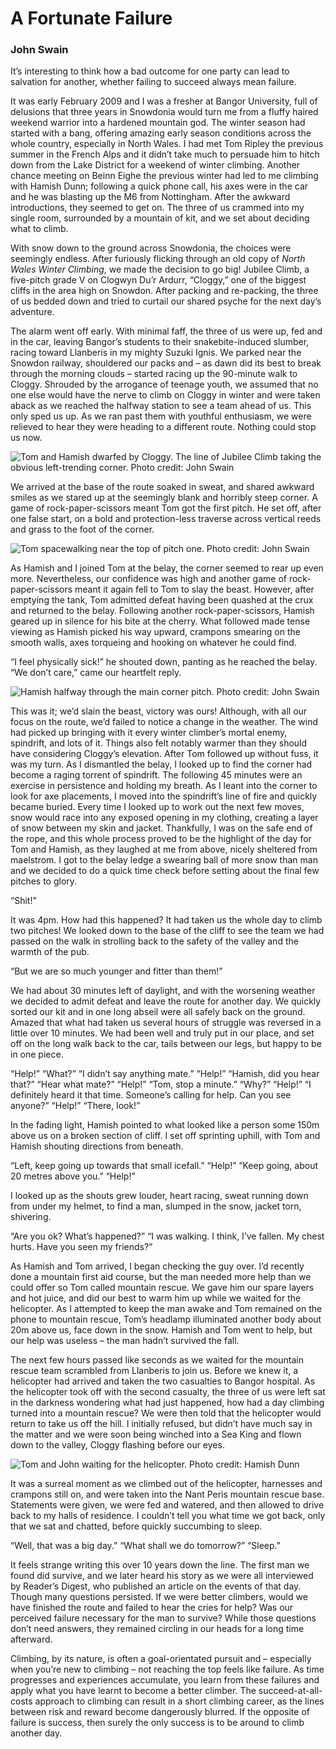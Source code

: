 # A Fortunate Failure
### John Swain

It’s interesting to think how a bad outcome for one party can lead to salvation for another, whether failing to succeed always mean failure.

It was early February 2009 and I was a fresher at Bangor University, full of delusions that three years in Snowdonia would turn me from a fluffy haired weekend warrior into a hardened mountain god. The winter season had started with a bang, offering amazing early season conditions across the whole country, especially in North Wales. I had met Tom Ripley the previous summer in the French Alps and it didn’t take much to persuade him to hitch down from the Lake District for a weekend of winter climbing. Another chance meeting on Beinn Eighe the previous winter had led to me climbing with Hamish Dunn; following a quick phone call, his axes were in the car and he was blasting up the M6 from Nottingham. After the awkward introductions, they seemed to get on. The three of us crammed into my single room, surrounded by a mountain of kit, and we set about deciding what to climb.

With snow down to the ground across Snowdonia, the choices were seemingly endless. After furiously flicking through an old copy of *North Wales Winter Climbing*, we made the decision to go big! Jubilee Climb, a five-pitch grade V on Clogwyn Du’r Ardurr, “Cloggy,” one of the biggest cliffs in the area high on Snowdon. After packing and re-packing, the three of us bedded down and tried to curtail our shared psyche for the next day’s adventure.

The alarm went off early. With minimal faff, the three of us were up, fed and in the car, leaving Bangor’s students to their snakebite-induced slumber, racing toward Llanberis in my mighty Suzuki Ignis. We parked near the Snowdon railway, shouldered our packs and – as dawn did its best to break through the morning clouds – started racing up the 90-minute walk to Cloggy. Shrouded by the arrogance of teenage youth, we assumed that no one else would have the nerve to climb on Cloggy in winter and were taken aback as we reached the halfway station to see a team ahead of us. This only sped us up. As we ran past them with youthful enthusiasm, we were relieved to hear they were heading to a different route. Nothing could stop us now.

![Tom and Hamish dwarfed by Cloggy. The line of Jubilee Climb taking the obvious left-trending corner. Photo credit: John Swain](www/1/A-Fortunate-Failure-1.webp "Tom and Hamish dwarfed by Cloggy. The line of Jubilee Climb taking the obvious left-trending corner. Photo credit: John Swain")

We arrived at the base of the route soaked in sweat, and shared awkward smiles as we stared up at the seemingly blank and horribly steep corner. A game of rock-paper-scissors meant Tom got the first pitch. He set off, after one false start, on a bold and protection-less traverse across vertical reeds and grass to the foot of the corner.

![Tom spacewalking near the top of pitch one. Photo credit: John Swain](www/1/A-Fortunate-Failure-2.webp "Tom spacewalking near the top of pitch one. Photo credit: John Swain")

As Hamish and I joined Tom at the belay, the corner seemed to rear up even more. Nevertheless, our confidence was high and another game of rock-paper-scissors meant it again fell to Tom to slay the beast. However, after emptying the tank, Tom admitted defeat having been quashed at the crux and returned to the belay. Following another rock-paper-scissors, Hamish geared up in silence for his bite at the cherry. What followed made tense viewing as Hamish picked his way upward, crampons smearing on the smooth walls, axes torqueing and hooking on whatever he could find.

“I feel physically sick!” he shouted down, panting as he reached the belay.
“We don’t care,” came our heartfelt reply.

![Hamish halfway through the main corner pitch. Photo credit: John Swain](www/1/A-Fortunate-Failure-3.webp "Hamish halfway through the main corner pitch. Photo credit: John Swain")

This was it; we’d slain the beast, victory was ours! Although, with all our focus on the route, we’d failed to notice a change in the weather. The wind had picked up bringing with it every winter climber’s mortal enemy, spindrift, and lots of it. Things also felt notably warmer than they should have considering Cloggy’s elevation. After Tom followed up without fuss, it was my turn. As I dismantled the belay, I looked up to find the corner had become a raging torrent of spindrift. The following 45 minutes were an exercise in persistence and holding my breath. As I leant into the corner to look for axe placements, I moved into the spindrift’s line of fire and quickly became buried. Every time I looked up to work out the next few moves, snow would race into any exposed opening in my clothing, creating a layer of snow between my skin and jacket. Thankfully, I was on the safe end of the rope, and this whole process proved to be the highlight of the day for Tom and Hamish, as they laughed at me from above, nicely sheltered from maelstrom. I got to the belay ledge a swearing ball of more snow than man and we decided to do a quick time check before setting about the final few pitches to glory.

<!--
![John getting a chance to breath pulling out of the corner. Photo credit: Tom Ripley](www/1/A-Fortunate-Failure-4.webp "John getting a chance to breath pulling out of the corner. Photo credit: Tom Ripley")
Maybe link reader's digest
-->

“Shit!”

It was 4pm. How had this happened? It had taken us the whole day to climb two pitches! We looked down to the base of the cliff to see the team we had passed on the walk in strolling back to the safety of the valley and the warmth of the pub.

“But we are so much younger and fitter than them!”

We had about 30 minutes left of daylight, and with the worsening weather we decided to admit defeat and leave the route for another day. We quickly sorted our kit and in one long abseil were all safely back on the ground. Amazed that what had taken us several hours of struggle was reversed in a little over 10 minutes. We had been well and truly put in our place, and set off on the long walk back to the car, tails between our legs, but happy to be in one piece.

“Help!”
“What?”
“I didn’t say anything mate.”
“Help!”
“Hamish, did you hear that?”
“Hear what mate?”
“Help!”
“Tom, stop a minute.”
“Why?”
“Help!”
“I definitely heard it that time. Someone’s calling for help. Can you see anyone?”
“Help!”
“There, look!”

In the fading light, Hamish pointed to what looked like a person some 150m above us on a broken section of cliff. I set off sprinting uphill, with Tom and Hamish shouting directions from beneath.

“Left, keep going up towards that small icefall.”
“Help!”
“Keep going, about 20 metres above you.”
“Help!”

I looked up as the shouts grew louder, heart racing, sweat running down from under my helmet, to find a man, slumped in the snow, jacket torn, shivering.

“Are you ok? What’s happened?”
“I was walking. I think, I’ve fallen. My chest hurts. Have you seen my friends?”

As Hamish and Tom arrived, I began checking the guy over. I’d recently done a mountain first aid course, but the man needed more help than we could offer so Tom called mountain rescue. We gave him our spare layers and hot juice, and did our best to warm him up while we waited for the helicopter. As I attempted to keep the man awake and Tom remained on the phone to mountain rescue, Tom’s headlamp illuminated another body about 20m above us, face down in the snow. Hamish and Tom went to help, but our help was useless – the man hadn’t survived the fall.

The next few hours passed like seconds as we waited for the mountain rescue team scrambled from Llanberis to join us. Before we knew it, a helicopter had arrived and taken the two casualties to Bangor hospital. As the helicopter took off with the second casualty, the three of us were left sat in the darkness wondering what had just happened, how had a day climbing turned into a mountain rescue? We were then told that the helicopter would return to take us off the hill. I initially refused, but didn’t have much say in the matter and we were soon being winched into a Sea King and flown down to the valley, Cloggy flashing before our eyes.

![Tom and John waiting for the helicopter. Photo credit: Hamish Dunn](www/1/A-Fortunate-Failure-5.webp "Tom and John waiting for the helicopter. Photo credit: Hamish Dunn")

It was a surreal moment as we climbed out of the helicopter, harnesses and crampons still on, and were taken into the Nant Peris mountain rescue base. Statements were given, we were fed and watered, and then allowed to drive back to my halls of residence. I couldn’t tell you what time we got back, only that we sat and chatted, before quickly succumbing to sleep.

“Well, that was a big day.”
“What shall we do tomorrow?”
“Sleep.”

It feels strange writing this over 10 years down the line. The first man we found did survive, and we later heard his story as we were all interviewed by Reader’s Digest, who published an article on the events of that day. Though many questions persisted. If we were better climbers, would we have finished the route and failed to hear the cries for help? Was our perceived failure necessary for the man to survive? While those questions don’t need answers, they remained circling in our heads for a long time afterward.

Climbing, by its nature, is often a goal-orientated pursuit and – especially when you’re new to climbing – not reaching the top feels like failure. As time progresses and experiences accumulate, you learn from these failures and apply what you have learnt to become a better climber. The succeed-at-all-costs approach to climbing can result in a short climbing career, as the lines between risk and reward become dangerously blurred. If the opposite of failure is success, then surely the only success is to be around to climb another day.

